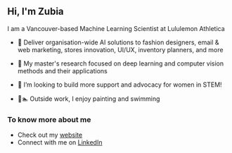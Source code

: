 
## Hi, I'm Zubia

I am a Vancouver-based Machine Learning Scientist at Lululemon Athletica 

- 🤖 Deliver organisation-wide AI solutions to fashion designers, email & web marketing, stores innovation, UI/UX, inventory planners, and more

- 🔭 My master's research focused on deep learning and computer vision methods and their applications

- 👯 I’m looking to build more support and advocacy for women in STEM!

- 🎨🏊 Outside work, I enjoy painting and swimming


### To know more about me

- Check out my [website](https://zubiamansoor.github.io)
- Connect with me on [LinkedIn](https://www.linkedin.com/in/zubiamansoor/)

